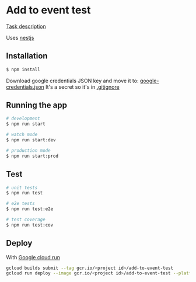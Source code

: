 # Add to event test

[Task description](./Nest.JS%20Test%20Project.pdf)

Uses [nestjs](https://nestjs.com/)

## Installation

```bash
$ npm install
```

Download google credentials JSON key and move it to:
[google-credentials.json](./google-credentials.json)
It's a secret so it's in [.gitignore](./.gitignore)

## Running the app

```bash
# development
$ npm run start

# watch mode
$ npm run start:dev

# production mode
$ npm run start:prod
```

## Test

```bash
# unit tests
$ npm run test

# e2e tests
$ npm run test:e2e

# test coverage
$ npm run test:cov
```

## Deploy

With [Google cloud run](https://cloud.google.com/run/docs/quickstarts/build-and-deploy?hl=en_US)

```zsh
gcloud builds submit --tag gcr.io/<project id>/add-to-event-test
gcloud run deploy --image gcr.io/<project id>/add-to-event-test --platform managed
```
